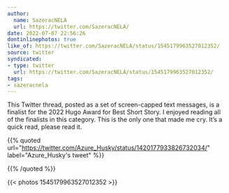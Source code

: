 ```yaml
---
author:
  name: SazeracNELA
  url: https://twitter.com/SazeracNELA/
date: 2022-07-07 22:56:26
dontinlinephotos: true
like_of: https://twitter.com/SazeracNELA/status/1545179963527012352/
source: twitter
syndicated:
- type: twitter
  url: https://twitter.com/SazeracNELA/status/1545179963527012352/
tags:
- sazeracnela
---
```


This Twitter thread, posted as a set of screen-capped text messages, is a finalist for the 2022 Hugo Award for Best Short Story. I enjoyed reading all of the finalists in this category. This is the only one that made me cry. It’s a quick read, please read it. 

{{% quoted url="https://twitter.com/Azure_Husky/status/1420177933826732034/" label="Azure_Husky's tweet" %}}



{{% /quoted %}}

{{< photos 1545179963527012352 >}}